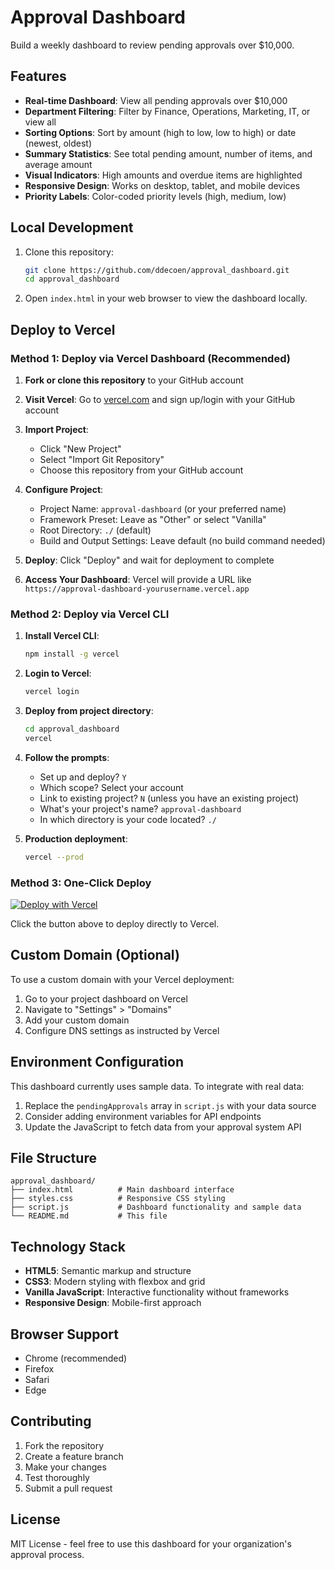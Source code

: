 # Approval Dashboard

Build a weekly dashboard to review pending approvals over $10,000.

## Features

- **Real-time Dashboard**: View all pending approvals over $10,000
- **Department Filtering**: Filter by Finance, Operations, Marketing, IT, or view all
- **Sorting Options**: Sort by amount (high to low, low to high) or date (newest, oldest)
- **Summary Statistics**: See total pending amount, number of items, and average amount
- **Visual Indicators**: High amounts and overdue items are highlighted
- **Responsive Design**: Works on desktop, tablet, and mobile devices
- **Priority Labels**: Color-coded priority levels (high, medium, low)

## Local Development

1. Clone this repository:
   ```bash
   git clone https://github.com/ddecoen/approval_dashboard.git
   cd approval_dashboard
   ```

2. Open `index.html` in your web browser to view the dashboard locally.

## Deploy to Vercel

### Method 1: Deploy via Vercel Dashboard (Recommended)

1. **Fork or clone this repository** to your GitHub account

2. **Visit Vercel**: Go to [vercel.com](https://vercel.com) and sign up/login with your GitHub account

3. **Import Project**: 
   - Click "New Project"
   - Select "Import Git Repository"
   - Choose this repository from your GitHub account

4. **Configure Project**:
   - Project Name: `approval-dashboard` (or your preferred name)
   - Framework Preset: Leave as "Other" or select "Vanilla"
   - Root Directory: `./` (default)
   - Build and Output Settings: Leave default (no build command needed)

5. **Deploy**: Click "Deploy" and wait for deployment to complete

6. **Access Your Dashboard**: Vercel will provide a URL like `https://approval-dashboard-yourusername.vercel.app`

### Method 2: Deploy via Vercel CLI

1. **Install Vercel CLI**:
   ```bash
   npm install -g vercel
   ```

2. **Login to Vercel**:
   ```bash
   vercel login
   ```

3. **Deploy from project directory**:
   ```bash
   cd approval_dashboard
   vercel
   ```

4. **Follow the prompts**:
   - Set up and deploy? `Y`
   - Which scope? Select your account
   - Link to existing project? `N` (unless you have an existing project)
   - What's your project's name? `approval-dashboard`
   - In which directory is your code located? `./`

5. **Production deployment**:
   ```bash
   vercel --prod
   ```

### Method 3: One-Click Deploy

[![Deploy with Vercel](https://vercel.com/button)](https://vercel.com/new/clone?repository-url=https://github.com/ddecoen/approval_dashboard)

Click the button above to deploy directly to Vercel.

## Custom Domain (Optional)

To use a custom domain with your Vercel deployment:

1. Go to your project dashboard on Vercel
2. Navigate to "Settings" > "Domains"
3. Add your custom domain
4. Configure DNS settings as instructed by Vercel

## Environment Configuration

This dashboard currently uses sample data. To integrate with real data:

1. Replace the `pendingApprovals` array in `script.js` with your data source
2. Consider adding environment variables for API endpoints
3. Update the JavaScript to fetch data from your approval system API

## File Structure

```
approval_dashboard/
├── index.html          # Main dashboard interface
├── styles.css          # Responsive CSS styling
├── script.js           # Dashboard functionality and sample data
└── README.md           # This file
```

## Technology Stack

- **HTML5**: Semantic markup and structure
- **CSS3**: Modern styling with flexbox and grid
- **Vanilla JavaScript**: Interactive functionality without frameworks
- **Responsive Design**: Mobile-first approach

## Browser Support

- Chrome (recommended)
- Firefox
- Safari
- Edge

## Contributing

1. Fork the repository
2. Create a feature branch
3. Make your changes
4. Test thoroughly
5. Submit a pull request

## License

MIT License - feel free to use this dashboard for your organization's approval process.